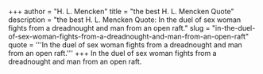 +++
author = "H. L. Mencken"
title = "the best H. L. Mencken Quote"
description = "the best H. L. Mencken Quote: In the duel of sex woman fights from a dreadnought and man from an open raft."
slug = "in-the-duel-of-sex-woman-fights-from-a-dreadnought-and-man-from-an-open-raft"
quote = '''In the duel of sex woman fights from a dreadnought and man from an open raft.'''
+++
In the duel of sex woman fights from a dreadnought and man from an open raft.
